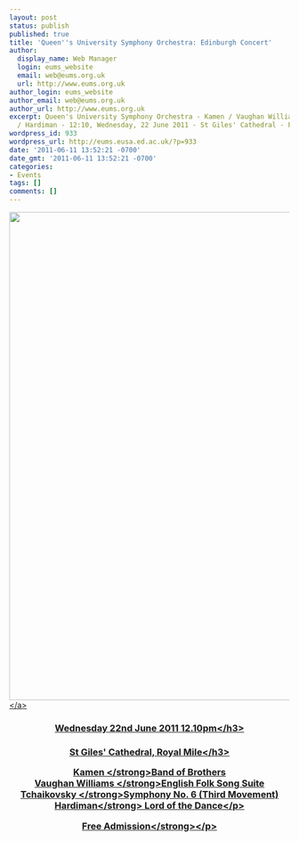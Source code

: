 ```yaml
---
layout: post
status: publish
published: true
title: 'Queen''s University Symphony Orchestra: Edinburgh Concert'
author:
  display_name: Web Manager
  login: eums_website
  email: web@eums.org.uk
  url: http://www.eums.org.uk
author_login: eums_website
author_email: web@eums.org.uk
author_url: http://www.eums.org.uk
excerpt: Queen's University Symphony Orchestra - Kamen / Vaughan Williams / Tchaikovsky
  / Hardiman - 12:10, Wednesday, 22 June 2011 - St Giles' Cathedral - Free Admission
wordpress_id: 933
wordpress_url: http://eums.eusa.ed.ac.uk/?p=933
date: '2011-06-11 13:52:21 -0700'
date_gmt: '2011-06-11 13:52:21 -0700'
categories:
- Events
tags: []
comments: []
---
```

<p><a title="go to their website" href="http:&#47;&#47;quso.webs.com&#47;concerts.htm"> <img src="http:&#47;&#47;eums.eusa.ed.ac.uk&#47;wp-content&#47;uploads&#47;images&#47;w620&#47;posters&#47;quso_poster01.jpg" alt="" width="620" height="877" &#47;><&#47;a></p>
<h3 style="text-align: center;">Wednesday 22nd June 2011 12.10pm<&#47;h3></p>
<h3 style="text-align: center;">St Giles' Cathedral, Royal Mile<&#47;h3></p>
<p style="text-align: center;"><strong>Kamen <&#47;strong>Band of Brothers<br />
<strong>Vaughan Williams <&#47;strong>English Folk Song Suite<br />
<strong>Tchaikovsky <&#47;strong>Symphony No. 6 (Third Movement)<br />
<strong>Hardiman<&#47;strong> Lord of the Dance<&#47;p></p>
<p style="text-align: center;"><strong>Free Admission<&#47;strong><&#47;p></p>
